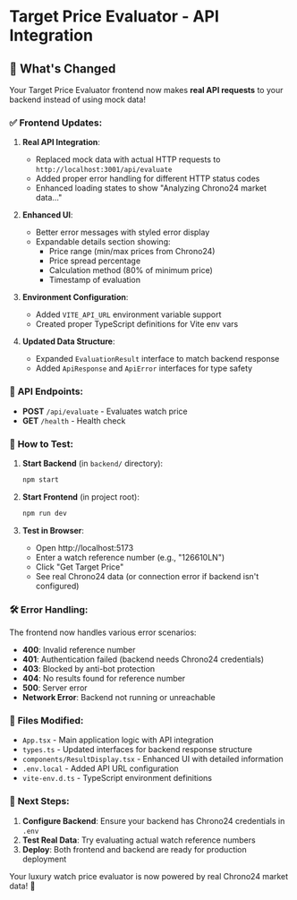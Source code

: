 # Target Price Evaluator - API Integration

## 🎯 What's Changed

Your Target Price Evaluator frontend now makes **real API requests** to your backend instead of using mock data!

### ✅ **Frontend Updates:**

1. **Real API Integration**:
   - Replaced mock data with actual HTTP requests to `http://localhost:3001/api/evaluate`
   - Added proper error handling for different HTTP status codes
   - Enhanced loading states to show "Analyzing Chrono24 market data..."

2. **Enhanced UI**:
   - Better error messages with styled error display
   - Expandable details section showing:
     - Price range (min/max prices from Chrono24)
     - Price spread percentage
     - Calculation method (80% of minimum price)
     - Timestamp of evaluation

3. **Environment Configuration**:
   - Added `VITE_API_URL` environment variable support
   - Created proper TypeScript definitions for Vite env vars

4. **Updated Data Structure**:
   - Expanded `EvaluationResult` interface to match backend response
   - Added `ApiResponse` and `ApiError` interfaces for type safety

### 🔗 **API Endpoints:**

- **POST** `/api/evaluate` - Evaluates watch price
- **GET** `/health` - Health check

### 🚀 **How to Test:**

1. **Start Backend** (in `backend/` directory):

   ```bash
   npm start
   ```

2. **Start Frontend** (in project root):

   ```bash
   npm run dev
   ```

3. **Test in Browser**:
   - Open http://localhost:5173
   - Enter a watch reference number (e.g., "126610LN")
   - Click "Get Target Price"
   - See real Chrono24 data (or connection error if backend isn't configured)

### 🛠 **Error Handling:**

The frontend now handles various error scenarios:

- **400**: Invalid reference number
- **401**: Authentication failed (backend needs Chrono24 credentials)
- **403**: Blocked by anti-bot protection
- **404**: No results found for reference number
- **500**: Server error
- **Network Error**: Backend not running or unreachable

### 📁 **Files Modified:**

- `App.tsx` - Main application logic with API integration
- `types.ts` - Updated interfaces for backend response structure
- `components/ResultDisplay.tsx` - Enhanced UI with detailed information
- `.env.local` - Added API URL configuration
- `vite-env.d.ts` - TypeScript environment definitions

### 🎯 **Next Steps:**

1. **Configure Backend**: Ensure your backend has Chrono24 credentials in `.env`
2. **Test Real Data**: Try evaluating actual watch reference numbers
3. **Deploy**: Both frontend and backend are ready for production deployment

Your luxury watch price evaluator is now powered by real Chrono24 market data! 🚀
